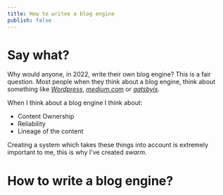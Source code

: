 ```yaml
---
title: How to writee a blog engine
publish: false
---
```


# Say what?

Why would anyone, in 2022, write their own blog engine? This is a fair question. Most people when they think about a blog engine, think about something like *[Wordpress](https://wordpress.com/)*, *[medium.com](https://medium.com)* or *[gatsbyjs](https://www.gatsbyjs.com/)*.

When I think about a blog engine I think about: 

 * Content Ownership
 * Reliability
 * Lineage of the content

Creating a system which takes these things into account is extremely important to me, this is why I've created *swarm*.

# How to write a blog engine?

